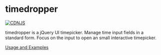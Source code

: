 # timedropper
[![CDNJS](https://img.shields.io/cdnjs/v/timedropper.svg)](https://cdnjs.com/libraries/timedropper)

timedropper is a jQuery UI timepicker. Manage time input fields in a standard form. Focus on the input to open an small interactive timepicker.


[Usage and Examples](http://bit.ly/1MrG1pH)



